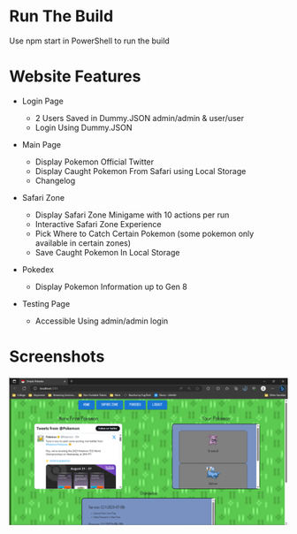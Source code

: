 # Run The Build
Use npm start in PowerShell to run the build

# Website Features
* Login Page
  - 2 Users Saved in Dummy.JSON admin/admin & user/user
  - Login Using Dummy.JSON

* Main Page
  - Display Pokemon Official Twitter
  - Display Caught Pokemon From Safari using Local Storage
  - Changelog

* Safari Zone
  - Display Safari Zone Minigame with 10 actions per run
  - Interactive Safari Zone Experience
  - Pick Where to Catch Certain Pokemon (some pokemon only available in certain zones)
  - Save Caught Pokemon In Local Storage
 
* Pokedex
  - Display Pokemon Information up to Gen 8

* Testing Page
  - Accessible Using admin/admin login
 
# Screenshots

![Home Page](/screenshot/HomePage.png)
